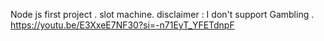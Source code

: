 Node js first project .
slot machine.
disclaimer : I don't support Gambling .
https://youtu.be/E3XxeE7NF30?si=-n71EyT_YFETdnpF
